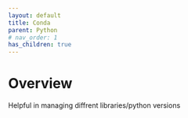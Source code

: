 ```yaml
---
layout: default
title: Conda 
parent: Python
# nav_order: 1
has_children: true
---
```


# Overview

Helpful in managing diffrent libraries/python versions